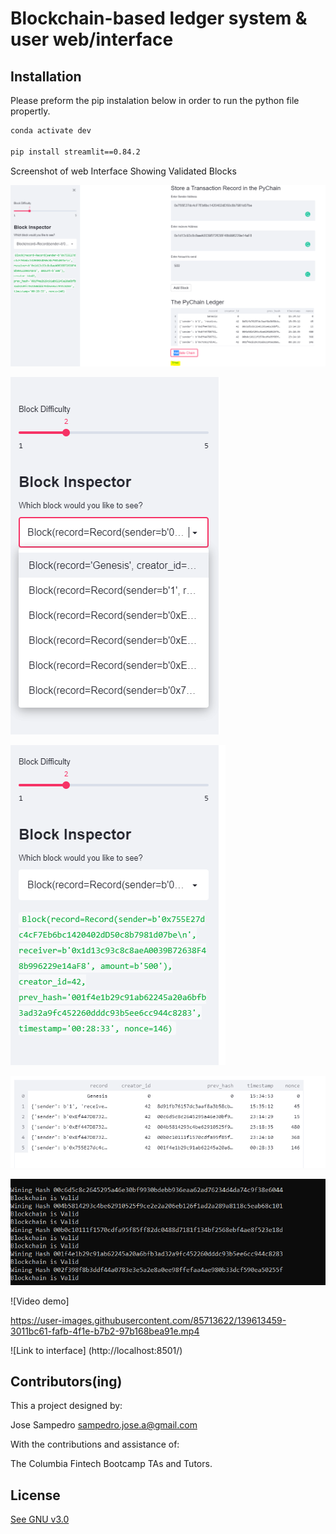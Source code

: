 #  Blockchain-based ledger system & user web/interface


## Installation

Please preform the pip instalation below in order to run the python file propertly. 

```bash
conda activate dev

pip install streamlit==0.84.2
```
Screenshot of web Interface Showing Validated Blocks

![Web Interface Showing Validated Block](/Images/web_validate.PNG)

![Block Inspector Showing multiple Blocks](/Images/Block_Inspector.PNG)

![Block Inspector Showing lastest completed Block](/Images/Block_Inspector_2.PNG)

![Image of Hash Records In Web Dashboard](/Images/Hash_webinterface.PNG)

![Image of Hash Records In Terminal](/Images/Hash_Terminal.PNG)

![Video demo]

https://user-images.githubusercontent.com/85713622/139613459-3011bc61-fafb-4f1e-b7b2-97b168bea91e.mp4

![Link to interface] (http://localhost:8501/)

## Contributors(ing)
This a project designed by:

Jose Sampedro
sampedro.jose.a@gmail.com

With the contributions and assistance of:

The Columbia Fintech Bootcamp TAs and Tutors.

## License

[See GNU v3.0](https://github.com/IJASI/Challenge-3/blob/491335d4123fae396530363cb79be7070e049796/LICENSE)





